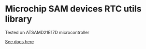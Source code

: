 # Microchip SAM devices RTC utils library
Tested on ATSAMD21E17D microcontroller

[See docs here](html/sam-rtc-utils_8h.html)